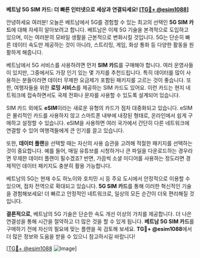**베트남 5G SIM 카드: 더 빠른 인터넷으로 세상과 연결되세요! [[TG💪+ @esim1088](https://t.me/s/esim1088)]**

안녕하세요 여러분! 오늘은 베트남에서 5G를 경험할 수 있는 최고의 선택인 **5G SIM 카드**에 대해 자세히 알아보려고 합니다. 베트남은 이제 5G 기술을 본격적으로 도입하고 있으며, 이는 여러분의 모바일 생활을 근본적으로 변화시킬 것입니다. 5G는 단순히 빠른 데이터 속도만 제공하는 것이 아니라, 스트리밍, 게임, 화상 통화 등 다양한 활동을 원활하게 해줍니다.

베트남에서 5G 서비스를 사용하려면 먼저 **SIM 카드**를 구매해야 합니다. 여러 운영사들이 있지만, 그중에서도 가장 인기 있는 몇 가지를 추천드립니다. 특히 데이터를 많이 사용하는 분들이라면 데이터 무제한 요금제가 포함된 패키지를 고르는 것이 좋습니다. 또한, 여행자들을 위한 **로밍 서비스**를 제공하는 SIM 카드도 있어요. 이런 카드는 현지 네트워크에 접속하면서도 국제 전화나 문자를 사용할 수 있도록 설계되어 있습니다.

SIM 카드 외에도 **eSIM**이라는 새로운 유형의 카드가 점차 대중화되고 있습니다. eSIM은 물리적인 카드를 사용하지 않고 스마트폰 내부에 내장된 형태로, 온라인에서 쉽게 구매하고 설정할 수 있습니다. eSIM을 사용하면 여러 국가에서 간단히 다른 네트워크에 연결할 수 있어 여행객들에게 큰 인기를 끌고 있습니다.

또한, **데이터 플랜**을 선택할 때는 자신의 사용 습관을 고려해 적절한 패키지를 선택하는 것이 중요합니다. 예를 들어, 매일 유튜브를 시청하거나 큰 파일을 다운로드하는 경우라면 무제한 데이터 플랜이 필수겠죠? 반면, 가끔씩 소셜 미디어를 사용하는 정도라면 경제적인 데이터 패키지도 충분히 활용 가능합니다.

베트남의 5G는 현재 수도 하노이와 호치민 시 등 주요 도시에서 안정적으로 이용할 수 있으며, 점차 전역으로 확대되고 있습니다. **5G SIM 카드**를 통해 이러한 혁신적인 기술을 경험해보세요! 더 빠르고 안정적인 네트워크로, 일상의 모든 순간이 더욱 편리해질 것입니다.

**결론적으로**, 베트남의 5G 기술은 단순한 속도 개선 이상의 가치를 제공합니다. 더 나은 연결성을 통해 시간을 절약하고 더 많은 것을 할 수 있게 됩니다. **베트남 5G SIM 카드**를 구매하기 전에 자신의 필요에 맞는 플랜을 꼭 검토해 보세요. **TG💪+ @esim1088**에서 더 많은 정보와 도움을 받을 수 있으니 참고하시길 바랍니다!

[[TG💪+ @esim1088](https://t.me/s/esim1088) ![Image](https://i.postimg.cc/Y0z9fWf4/image.png)]